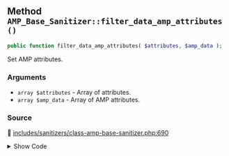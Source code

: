 ## Method `AMP_Base_Sanitizer::filter_data_amp_attributes()`

```php
public function filter_data_amp_attributes( $attributes, $amp_data );
```

Set AMP attributes.

### Arguments

* `array $attributes` - Array of attributes.
* `array $amp_data` - Array of AMP attributes.

### Source

:link: [includes/sanitizers/class-amp-base-sanitizer.php:690](../../includes/sanitizers/class-amp-base-sanitizer.php#L690-L698)

<details>
<summary>Show Code</summary>

```php
public function filter_data_amp_attributes( $attributes, $amp_data ) {
	if ( isset( $amp_data['layout'] ) ) {
		$attributes['data-amp-layout'] = $amp_data['layout'];
	}
	if ( isset( $amp_data['noloading'] ) ) {
		$attributes['data-amp-noloading'] = '';
	}
	return $attributes;
}
```

</details>
